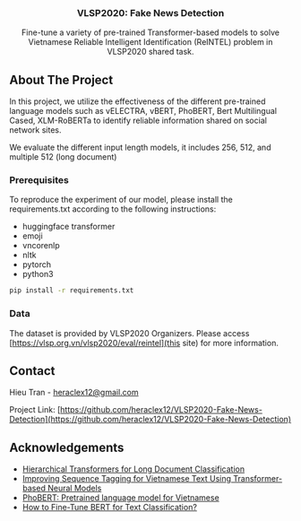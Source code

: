 
<!--
*** Thanks for checking out this README Template. If you have a suggestion that would
*** make this better, please fork the repo and create a pull request or simply open
*** an issue with the tag "enhancement".
*** Thanks again! Now go create something AMAZING! :D
-->





<!-- PROJECT SHIELDS -->
<!--
*** I'm using markdown "reference style" links for readability.
*** Reference links are enclosed in brackets [ ] instead of parentheses ( ).
*** See the bottom of this document for the declaration of the reference variables
*** for contributors-url, forks-url, etc. This is an optional, concise syntax you may use.
*** https://www.markdownguide.org/basic-syntax/#reference-style-links
-->
<!-- PROJECT LOGO -->
<br />
<p align="center">
  <a href="https://github.com/heraclex12/VLSP2020-Fake-News-Detection">
  </a>

  <h3 align="center">VLSP2020: Fake News Detection</h3>

  <p align="center">
    Fine-tune a variety of pre-trained Transformer-based models to solve Vietnamese Reliable Intelligent Identification (ReINTEL) problem in VLSP2020 shared task.
    <br />
  </p>
</p>



<!-- ABOUT THE PROJECT -->
## About The Project
In this project, we utilize the effectiveness of the different pre-trained language models such as vELECTRA, vBERT, PhoBERT, Bert Multilingual Cased, XLM-RoBERTa to identify reliable information shared on social network sites.

We evaluate the different input length models, it includes 256, 512, and multiple 512 (long document)

### Prerequisites

To reproduce the experiment of our model, please install the requirements.txt according to the following instructions:
* huggingface transformer
* emoji
* vncorenlp
* nltk
* pytorch
* python3
```sh
pip install -r requirements.txt
```

### Data

The dataset is provided by VLSP2020 Organizers. Please access [https://vlsp.org.vn/vlsp2020/eval/reintel](this site) for more information. 

<!-- CONTACT -->
## Contact

Hieu Tran - heraclex12@gmail.com

Project Link: [https://github.com/heraclex12/VLSP2020-Fake-News-Detection](https://github.com/heraclex12/VLSP2020-Fake-News-Detection)



<!-- ACKNOWLEDGEMENTS -->
## Acknowledgements
* [Hierarchical Transformers for Long Document Classification](https://arxiv.org/abs/1910.10781)
* [Improving Sequence Tagging for Vietnamese Text Using Transformer-based Neural Models](https://arxiv.org/abs/2006.15994)
* [PhoBERT: Pretrained language model for Vietnamese](https://github.com/VinAIResearch/PhoBERT)
* [How to Fine-Tune BERT for Text Classification?](https://arxiv.org/pdf/1905.05583.pdf)
